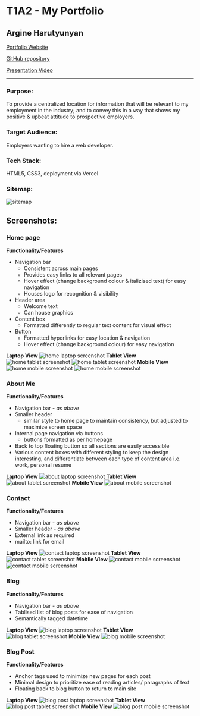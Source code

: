# T1A2 - My Portfolio
## Argine Harutyunyan

[Portfolio Website](https://portfolio-arharutyu.vercel.app/index.html)

[GitHub repository](https://github.com/arharutyu/t1a2)

[Presentation Video](https://youtu.be/Q0A_eDBu3NA)

---

### Purpose:
To provide a centralized location for information that will be relevant to my employment in the industry; and to convey this in a way that shows my positive & upbeat attitude to prospective employers.
### Target Audience:
Employers wanting to hire a web developer.

### Tech Stack:
HTML5, CSS3, deployment via Vercel


### Sitemap:
![sitemap](./docs/sitemap.png)

## Screenshots:

### Home page

**Functionality/Features**
* Navigation bar
    * Consistent across main pages
    * Provides easy links to all relevant pages
    * Hover effect (change background colour & italizised text) for easy navigation
    * Houses logo for recognition & visibility
* Header area
    * Welcome text
    * Can house graphics
* Content box
    * Formatted differently to regular text content for visual effect
* Button
    * Formatted hyperlinks for easy location & navigation
    * Hover effect (change background colour) for easy navigation

**Laptop View**
![home laptop screenshot](./docs/home-laptop.png)
**Tablet View**
![home tablet screenshot](./docs/home-tab.png)
![home tablet screenshot](./docs/home-tab-2.png)
**Mobile View**
![home mobile screenshot](./docs/home-mob.png)
![home mobile screenshot](./docs/home-mob-2.png)

### About Me
**Functionality/Features**
* Navigation bar - *as above*
* Smaller header 
    * similar style to home page to maintain consistency, but adjusted to maximize screen space
* Internal page navigation via buttons
    * buttons formatted as per homepage
* Back to top floating button so all sections are easily accessible
* Various content boxes with different styling to keep the design interesting, and differentiate between each type of content area i.e. work, personal resume

**Laptop View**
![about laptop screenshot](./docs/about-laptop.png)
**Tablet View**
![about tablet screenshot](./docs/about-tab.png)
**Mobile View**
![about mobile screenshot](./docs/about-mob.png)

### Contact
**Functionality/Features**
* Navigation bar - *as above*
* Smaller header - *as above*
* External link as required
* mailto: link for email

**Laptop View**
![contact laptop screenshot](./docs/contact-laptop.png)
**Tablet View**
![contact tablet screenshot](./docs/contact-tab-2.png)
**Mobile View**
![contact mobile screenshot](./docs/contact-mob-2.png)
![contact mobile screenshot](./docs/contact-mob.png)

### Blog
**Functionality/Features**
* Navigation bar - *as above*
* Tablised list of blog posts for ease of navigation
* Semantically tagged datetime

**Laptop View**
![blog laptop screenshot](./docs/blog-laptop.png)
**Tablet View**
![blog tablet screenshot](./docs/blog-tab.png)
**Mobile View**
![blog mobile screenshot](./docs/blog-mob.png)

### Blog Post 
**Functionality/Features**
* Anchor tags used to minimize new pages for each post
* Minimal design to prioritize ease of reading articles/ paragraphs of text
* Floating back to blog button to return to main site

**Laptop View**
![blog post laptop screenshot](./docs/blog-post-laptop.png)
**Tablet View**
![blog post tablet screenshot](./docs/blog-post-tab.png)
**Mobile View**
![blog post mobile screenshot](./docs/blog-post-mob.png)



